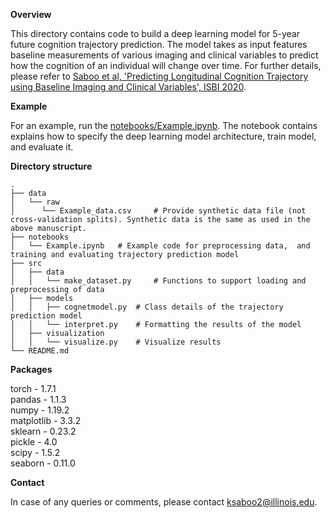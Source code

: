 **Overview**

This directory contains code to build a deep learning model for 5-year future cognition trajectory prediction. The model takes as input features baseline measurements of various imaging and clinical variables to predict how the cognition of an individual will change over time. For further details, please refer to [Saboo et al,
'Predicting Longitudinal Cognition Trajectory using Baseline Imaging and Clinical Variables', ISBI 2020](https://ieeexplore.ieee.org/abstract/document/9098511).

**Example**

For an example, run the [notebooks/Example.ipynb](https://github.com/kvsaboo/CogTrajPrediction/blob/master/notebooks/Example.ipynb). The notebook contains explains how to specify the deep learning model architecture, train model, and evaluate it.

**Directory structure**

```
.
├── data
│   └── raw
│      └── Example_data.csv 	# Provide synthetic data file (not cross-validation splits). Synthetic data is the same as used in the above manuscript.
├── notebooks
│   └── Example.ipynb 	# Example code for preprocessing data,  and training and evaluating trajectory prediction model
├── src
│   ├── data
│   │   └── make_dataset.py 	# Functions to support loading and preprocessing of data
│   ├── models
│   │   ├── cognetmodel.py 	# Class details of the trajectory prediction model
│   │   └── interpret.py 	# Formatting the results of the model
│   ├── visualization
│   │   └── visualize.py 	# Visualize results
└── README.md 
```

**Packages**

torch - 1.7.1  
pandas - 1.1.3  
numpy - 1.19.2  
matplotlib - 3.3.2  
sklearn - 0.23.2  
pickle - 4.0  
scipy - 1.5.2  
seaborn - 0.11.0  

**Contact**

In case of any queries or comments, please contact ksaboo2@illinois.edu.


